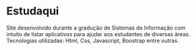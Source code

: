 # Estudaqui
Site desenvolvido durante a gradução de Sistemas de Informação com intuito de listar aplicativos para ajudar aos estudantes de diversas áreas.
Tecnologias utilizadas: Html, Css, Javascript, Boostrap entre outras.
